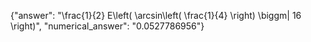 {"answer": "\\frac{1}{2} E\\left( \\arcsin\\left( \\frac{1}{4} \\right) \\biggm| 16 \\right)", "numerical_answer": "0.0527786956"}